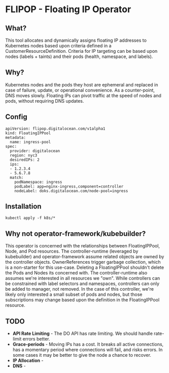 # FLIPOP - Floating IP Operator

## What?
This tool allocates and dynamically assigns floating IP addresses to Kubernetes nodes based upon criteria defined in a CustomerResourceDefinition.  Criteria for IP targeting can be based upon nodes (labels + taints) and their pods (health, namespace, and labels).

## Why?
Kubernetes nodes and the pods they host are ephemeral and replaced in case of failure, update, or operational convenience. As a counter-point, DNS moves slowly.  Floating IPs can pivot traffic at the speed of nodes and pods, without requiring DNS updates.

## Config

```
apiVersion: flipop.digitalocean.com/v1alpha1
kind: FloatingIPPool
metadata:
  name: ingress-pool
spec: 
  provider: digitalocean
  region: nyc3
  desiredIPs: 2
  ips:
  - 1.2.3.4
  - 5.6.7.8
  match:
    podNamespace: ingress
    podLabel: app=nginx-ingress,component=controller
    nodeLabel: doks.digitalocean.com/node-pool=ingress
```

## Installation
```
kubectl apply -f k8s/*
```

## Why not operator-framework/kubebuilder?

This operator is concerned with the relationships between FloatingIPPool, Node, and Pod resources. The controller-runtime (leveraged by kubebuilder) and operator-framework assume related objects are owned by the controller objects. OwnerReferences trigger garbage collection, which is a non-starter for this use-case. Deleting a FloatingIPPool shouldn't delete the Pods and Nodes its concerned with. The controller-runtime also assumes we're interested in all resources we "own". While controllers can be constrained with label selectors and namespaces, controllers can only be added to manager, not removed. In the case of this controller, we're likely only interested a small subset of pods and nodes, but those subscriptions may change based upon the definition in the FloatingIPPool resource.

## TODO
- __API Rate Limiting__ - The DO API has rate limiting. We should handle rate-limit errors better.
- __Grace-periods__ - Moving IPs has a cost. It breaks all active connections, has a momentary period where connections will fail, and risks errors.  In some cases it may be better to give the node a chance to recover.
- __IP Allocation__ - 
- __DNS__ - 
